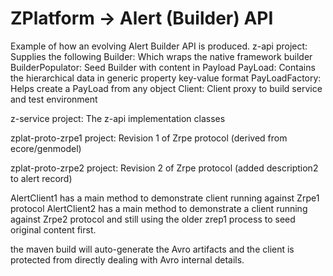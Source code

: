 # ZPlatform → Alert (Builder) API

Example of how an evolving Alert Builder API is produced.
z-api project: Supplies the following
  Builder: Which wraps the native framework builder
  BuilderPopulator: Seed Builder with content in Payload
  PayLoad: Contains the hierarchical data in generic property key-value format 
  PayLoadFactory: Helps create a PayLoad from any object
  Client: Client proxy to build service and test environment

z-service project: The z-api implementation classes

zplat-proto-zrpe1 project:
  Revision 1 of Zrpe protocol (derived from ecore/genmodel)

zplat-proto-zrpe2 project:
  Revision 2 of Zrpe protocol (added description2 to alert record)

AlertClient1 has a main method to demonstrate client running against Zrpe1 protocol
AlertClient2 has a main method to demonstrate a client running against Zrpe2 protocol and still using the older zrep1 process to seed original content first.

the maven build will auto-generate the Avro artifacts and the client is protected from directly dealing with Avro internal details. 

